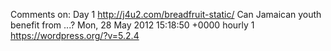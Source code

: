 Comments on: Day 1 http://j4u2.com/breadfruit-static/ Can Jamaican youth benefit from ...? Mon, 28 May 2012 15:18:50 +0000  hourly   1  https://wordpress.org/?v=5.2.4